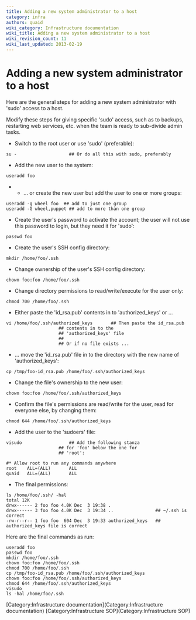 ```yaml
---
title: Adding a new system administrator to a host
category: infra
authors: quaid
wiki_category: Infrastructure documentation
wiki_title: Adding a new system administrator to a host
wiki_revision_count: 11
wiki_last_updated: 2013-02-19
---
```


# Adding a new system administrator to a host

Here are the general steps for adding a new system administrator with 'sudo' access to a host.

Modify these steps for giving specific 'sudo' access, such as to backups, restarting web services, etc. when the team is ready to sub-divide admin tasks.

*   Switch to the root user or use 'sudo' (preferable):

<!-- -->

    su -                    ## Or do all this with sudo, preferably

*   Add the new user to the system:

<!-- -->

    useradd foo

*   -   ... or create the new user but add the user to one or more groups:

<!-- -->

    useradd -g wheel foo  ## add to just one group
    useradd -G wheel,puppet ## add to more than one group

*   Create the user's password to activate the account; the user will not use this password to login, but they need it for 'sudo':

<!-- -->

    passwd foo

*   Create the user's SSH config directory:

<!-- -->

    mkdir /home/foo/.ssh

*   Change ownership of the user's SSH config directory:

<!-- -->

    chown foo:foo /home/foo/.ssh

*   Change directory permissions to read/write/execute for the user only:

<!-- -->

    chmod 700 /home/foo/.ssh

*   Either paste the 'id_rsa.pub' contents in to 'authorized_keys' or ...

<!-- -->

    vi /home/foo/.ssh/authorized_keys       ## Then paste the id_rsa.pub
                        ## contents in to the
                        ## 'authorized_keys' file
                        ##
                        ## Or if no file exists ...

*   ... move the 'id_rsa.pub' file in to the directory with the new name of 'authorized_keys':

<!-- -->

    cp /tmp/foo-id_rsa.pub /home/foo/.ssh/authorized_keys

*   Change the file's ownership to the new user:

<!-- -->

    chown foo:foo /home/foo/.ssh/authorized_keys

*   Confirm the file's permissions are read/write for the user, read for everyone else, by changing them:

<!-- -->

    chmod 644 /home/foo/.ssh/authorized_keys

*   Add the user to the 'sudoers' file:

<!-- -->

    visudo                  ## Add the following stanza
                        ## for 'foo' below the one for
                        ## 'root':

    #* Allow root to run any commands anywhere
    root    ALL=(ALL)       ALL
    quaid   ALL=(ALL)       ALL

*   The final permissions:

<!-- -->

    ls /home/foo/.ssh/ -hal
    total 12K
    drwx------ 2 foo foo 4.0K Dec  3 19:38 .                 
    drwx------ 3 foo foo 4.0K Dec  3 19:34 ..                ## ~/.ssh is correct
    -rw-r--r-- 1 foo foo  604 Dec  3 19:33 authorized_keys   ## authorized_keys file is correct

Here are the final commands as run:

    useradd foo
    passwd foo
    mkdir /home/foo/.ssh
    chown foo:foo /home/foo/.ssh
    chmod 700 /home/foo/.ssh
    cp /tmp/foo-id_rsa.pub /home/foo/.ssh/authorized_keys
    chown foo:foo /home/foo/.ssh/authorized_keys
    chmod 644 /home/foo/.ssh/authorized_keys
    visudo
    ls -hal /home/foo/.ssh

[Category:Infrastructure documentation](Category:Infrastructure documentation) [Category:Infrastructure SOP](Category:Infrastructure SOP)
